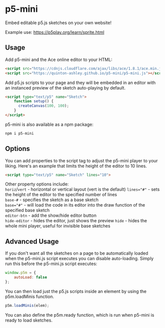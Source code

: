 # p5-mini

Embed editable p5.js sketches on your own website!

Example use: https://p5play.org/learn/sprite.html

## Usage

Add p5-mini and the Ace online editor to your HTML:

```html
<script src="https://cdnjs.cloudflare.com/ajax/libs/ace/1.8.1/ace.min.js"></script>
<script src="https://quinton-ashley.github.io/p5-mini/p5-mini.js"></script>
```

Add p5.js scripts to your page and they will be embedded in an editor with an instanced preview of the sketch auto-playing by default.

```html
<script type="text/p5" name="Sketch">
	function setup() {
	  createCanvas(100, 100);
	}
</script>
```

p5-mini is also available as a npm package:

```bash
npm i p5-mini
```

## Options

You can add properties to the script tag to adjust the p5-mini player to your liking. Here's an example that limits the height of the editor to 10 lines.

```html
<script type="text/p5" name="Sketch" lines="10">
```

Other property options include:  
`horiz`/`vert` - horizontal or vertical layout (vert is the default)
`lines="#"` - sets the height of the editor to the specified number of lines  
`base-#` - specifies the sketch as a base sketch  
`base="#"` - will load the code in its editor into the draw function of the specified base sketch  
`editor-btn` - add the show/hide editor button  
`hide-editor` - hides the editor, just shows the preview
`hide` - hides the whole mini player, useful for invisible base sketches

## Advanced Usage

If you don't want all the sketches on a page to be automatically loaded when the p5-mini.js script executes you can disable auto-loading. Simply run this before the p5-mini.js script executes:

```js
window.p5m = {
	autoLoad: false
};
```

You can then load just the p5.js scripts inside an element by using the p5m.loadMinis function.

```js
p5m.loadMinis(elem);
```

You can also define the p5m.ready function, which is run when p5-mini is ready to load sketches.

